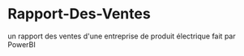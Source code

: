 # Rapport-Des-Ventes
un rapport des ventes d'une entreprise de produit électrique fait par PowerBI 

